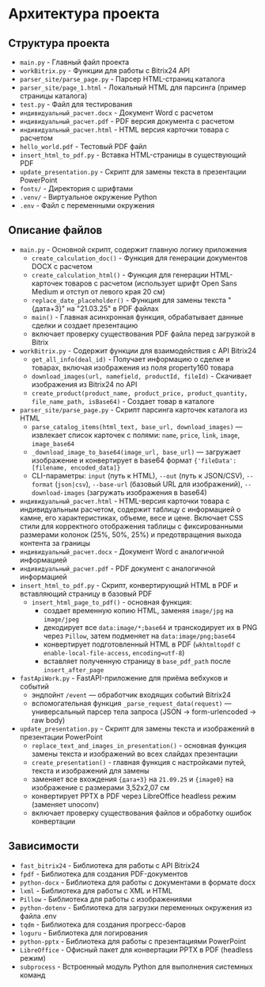 # Архитектура проекта

## Структура проекта
- `main.py` - Главный файл проекта
- `workBitrix.py` - Функции для работы с Bitrix24 API
- `parser_site/parse_page.py` - Парсер HTML-страниц каталога
- `parser_site/page_1.html` - Локальный HTML для парсинга (пример страницы каталога)
- `test.py` - Файл для тестирования
- `индивидуальный_расчет.docx` - Документ Word с расчетом
- `индивидуальный_расчет.pdf` - PDF версия документа с расчетом
- `индивидуальный_расчет.html` - HTML версия карточки товара с расчетом
- `hello_world.pdf` - Тестовый PDF файл
 - `insert_html_to_pdf.py` - Вставка HTML-страницы в существующий PDF
- `update_presentation.py` - Скрипт для замены текста в презентации PowerPoint
- `fonts/` - Директория с шрифтами
- `.venv/` - Виртуальное окружение Python
- `.env` - Файл с переменными окружения

## Описание файлов
- `main.py` - Основной скрипт, содержит главную логику приложения
  - `create_calculation_doc()` - Функция для генерации документов DOCX с расчетом
  - `create_calculation_html()` - Функция для генерации HTML-карточек товаров с расчетом (использует шрифт Open Sans Medium и отступ от левого края 20 см)
  - `replace_date_placeholder()` - Функция для замены текста "{дата+3}" на "21.03.25" в PDF файлах
  - `main()` - Главная асинхронная функция, обрабатывает данные сделки и создает презентацию
  - включает проверку существования PDF файла перед загрузкой в Bitrix
- `workBitrix.py` - Содержит функции для взаимодействия с API Bitrix24
  - `get_all_info(deal_id)` - Получает информацию о сделке и товарах, включая изображения из поля property160 товара
  - `download_images(url, namefield, productId, fileId)` - Скачивает изображения из Bitrix24 по API
  - `create_product(product_name, product_price, product_quantity, file_name_path, isBase64)` - Создает товар в каталоге
- `parser_site/parse_page.py` - Скрипт парсинга карточек каталога из HTML
  - `parse_catalog_items(html_text, base_url, download_images)` — извлекает список карточек с полями: `name`, `price`, `link`, `image`, `image_base64`
  - `_download_image_to_base64(image_url, base_url)` — загружает изображение и конвертирует в base64 формат `{'fileData': [filename, encoded_data]}`
  - CLI-параметры: `input` (путь к HTML), `--out` (путь к JSON/CSV), `--format` (`json|csv`), `--base-url` (базовый URL для изображений), `--download-images` (загружать изображения в base64)
- `индивидуальный_расчет.html` - HTML-версия карточки товара с индивидуальным расчетом, содержит таблицу с информацией о камне, его характеристиках, объеме, весе и цене. Включает CSS стили для корректного отображения таблицы с фиксированными размерами колонок (25%, 50%, 25%) и предотвращения выхода контента за границы
- `индивидуальный_расчет.docx` - Документ Word с аналогичной информацией
- `индивидуальный_расчет.pdf` - PDF документ с аналогичной информацией
 - `insert_html_to_pdf.py` - Скрипт, конвертирующий HTML в PDF и вставляющий страницу в базовый PDF
   - `insert_html_page_to_pdf()` - основная функция:
     - создает временную копию HTML, заменяя `image/jpg` на `image/jpeg`
     - декодирует все `data:image/*;base64` и транскодирует их в PNG через `Pillow`, затем подменяет на `data:image/png;base64`
     - конвертирует подготовленный HTML в PDF (`wkhtmltopdf` с `enable-local-file-access`, `encoding=utf-8`)
     - вставляет полученную страницу в `base_pdf_path` после `insert_after_page`
 - `fastApiWork.py` - FastAPI-приложение для приёма вебхуков и событий
   - эндпойнт `/event` — обработчик входящих событий Bitrix24
   - вспомогательная функция `_parse_request_data(request)` — универсальный парсер тела запроса (JSON → form-urlencoded → raw body)
- `update_presentation.py` - Скрипт для замены текста и изображений в презентации PowerPoint
   - `replace_text_and_images_in_presentation()` - основная функция замены текста и изображений во всех слайдах презентации
   - `create_presentation()` - главная функция с настройками путей, текста и изображений для замены
   - заменяет все вхождения `{дата+3}` на `21.09.25` и `{image0}` на изображение с размерами 3,52x2,07 см
   - конвертирует PPTX в PDF через LibreOffice headless режим (заменяет unoconv)
   - включает проверку существования файлов и обработку ошибок конвертации

## Зависимости
- `fast_bitrix24` - Библиотека для работы с API Bitrix24
- `fpdf` - Библиотека для создания PDF-документов
- `python-docx` - Библиотека для работы с документами в формате docx
- `lxml` - Библиотека для работы с XML и HTML
- `Pillow` - Библиотека для работы с изображениями
- `python-dotenv` - Библиотека для загрузки переменных окружения из файла .env
- `tqdm` - Библиотека для создания прогресс-баров
- `loguru` - Библиотека для логирования
- `python-pptx` - Библиотека для работы с презентациями PowerPoint
- `LibreOffice` - Офисный пакет для конвертации PPTX в PDF (headless режим)
- `subprocess` - Встроенный модуль Python для выполнения системных команд 